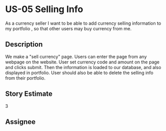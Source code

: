 # US-05 Selling Info

As a currency seller I want to be able to add currency selling information to my portfolio , 
so that other users may buy currency from me.

## Description

We make a "sell currency" page. Users can enter the page from any webpage on the website.
User set currency code and amount on the page and clicks submit.
Then the information is loaded to our database, and also displayed in portfolio.
User should also be able to delete the selling info from their portfolio.

## Story Estimate

3

## Assignee